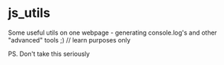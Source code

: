 # js_utils
Some useful utils on one webpage - generating console.log's and other "advanced" tools ;) // learn purposes only

PS. Don't take this seriously
